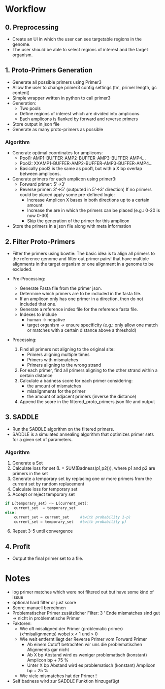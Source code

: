 # Workflow

## 0. Preprocessing
- Create an UI in which the user can see targetable regions in the genome.
- The user should be able to select regions of interest and the target organism.

## 1. Proto-Primers Generation

- Generate all possible primers using Primer3
- Allow the user to change primer3 config settings (tm, primer length, gc content)
- Simple wrapper written in python to call primer3
- Generation:
    - Two pools
    - Define regions of interest which are divided into amplicons
    - Each amplicons is flanked by forward and reverse primers
- Store output in json file
- Generate as many proto-primers as possible

### Algorithm
- Generate optimal coordinates for amplicons:
    - Pool1: AMP1-BUFFER-AMP2-BUFFER-AMP3-BUFFER-AMP4...
    - Pool2: XXAMP1-BUFFER-AMP2-BUFFER-AMP3-BUFFER-AMP4...
    - Basically pool2 is the same as pool1, but with a X bp overlap between amplicons.
- Generate primers for each amplicon using primer3:
    - Forward primer: 5'->3'
    - Reverse primer: 3'->5' (outputed in 5'->3' direction)
    If no primers could be placed apply some pre-defined logic:
        - Increase Amplicon X bases in both directions up to a certain amount
        - Increase the are in which the primers can be placed (e.g.: 0-20 is now 0-30)
        - Skip the generation of the primer for this amplicon
- Store the primers in a json file along with meta information

## 2. Filter Proto-Primers
- Filter the primers using bowtie:
    The basic idea is to align all primers to the reference genome and filter out primer pairs! that have multiple alignments in the target organism or one alignment in a genome to be excluded.

- Pre-Processing:
    - Generate Fasta file from the primer json.
    - Determine which primers are to be included in the fasta file.
    - If an amplicon only has one primer in a direction, then do not included that one.
    - Generate a reference index file for the reference fasta file.
    - Indexes to include
        - human -> negative
        - target organism -> ensure specificity (e.g.: only allow one match or matches with a certain distance above a threshold)

- Processing:
    1. Find all primers not aligning to the original site:
        - Primers aligning multiple times
        - Primers with mismatches
        - Primers aligning to the wrong strand
    2. For each primer, find all primers aligning to the other strand within a certain distance
    3. Calculate a badness score for each primer considering:
        - the amount of mismatches
        - misalignments for the primer
        - the amount of adjacent primers (inverse the distance)
    4. Append the score in the filtered_proto_primers.json file and output

## 3. SADDLE
- Run the SADDLE algorithm on the filtered primers.
- SADDLE is a simulated annealing algorithm that optimizes primer sets for a given set of parameters.
### Algorithm
1. Generate a Set
2. Calculate loss for set (L = SUM(Badness(p1,p2))), where p1 and p2 are primers in the set
3. Generate a temporary set by replacing one or more primers from the current set by random replacement
4. Calculate loss for temporary set
5. Accept or reject temporary set
```python
if L(temporary_set) <= L(current_set):
    current_set  = temporary_set
else:
    current_set = current_set     #(with probability 1-p)
    current_set = temporary_set   #(with probability p)
```
6. Repeat 3-5 until convergence

## 4. Profit
- Output the final primer set to a file.


# Notes
- log primer matches which were not filtered out but have some kind of issue
- optional hard filter or just score
- Score: manuell berechnen
- Problematischer Primer zusätzlicher Filter:
    3 ' Ende mismatches sind gut -> nicht in problematische Primer
- Faktoren: 
    - Wie oft misaligned der Primer (problematic primer) (x^misalignments) wobei x < 1 und > 0
    - Wie weit entfernt liegt der Reverse Primer vom Forward Primer
        - Ab einem Cutoff betrachten wir uns die problematischen Alignments gar nicht
        - Ab X bp Abstand wird es weniger problematisch (konstant) Amplicon bp + 75 %
        - Unter X bp Abstand wird es problematisch (konstant) Amplicon bp + 25 %
    - Wie viele mismatches hat der Primer !
- Self badness wird zur SADDLE Funktion hinzugefügt